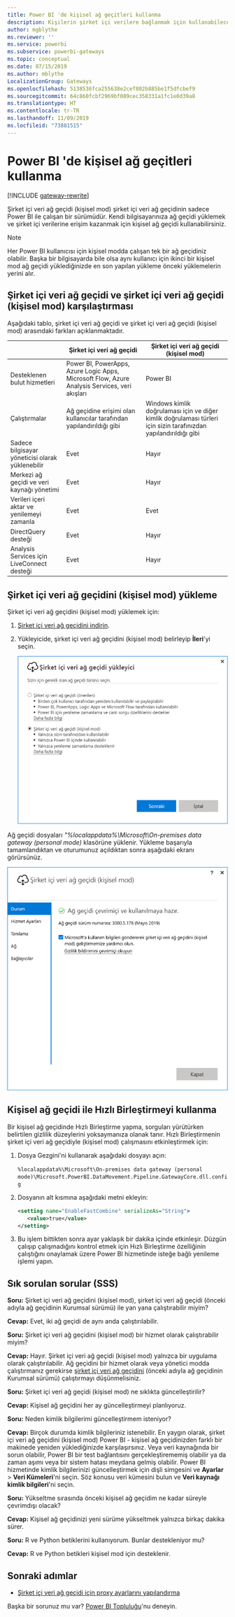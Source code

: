 ```yaml
---
title: Power BI 'de kişisel ağ geçitleri kullanma
description: Kişilerin şirket içi verilere bağlanmak için kullanabileceği Power BI şirket içi veri ağ geçidi (kişisel mod) hakkında bilgi sunar.
author: mgblythe
ms.reviewer: ''
ms.service: powerbi
ms.subservice: powerbi-gateways
ms.topic: conceptual
ms.date: 07/15/2019
ms.author: mblythe
LocalizationGroup: Gateways
ms.openlocfilehash: 5138536fca255638e2cef802b885be1f5dfcbef9
ms.sourcegitcommit: 64c860fcbf2969bf089cec358331a1fc1e0d39a8
ms.translationtype: HT
ms.contentlocale: tr-TR
ms.lasthandoff: 11/09/2019
ms.locfileid: "73881515"
---
```

# <a name="use-personal-gateways-in-power-bi"></a>Power BI 'de kişisel ağ geçitleri kullanma

[!INCLUDE [gateway-rewrite](includes/gateway-rewrite.md)]

Şirket içi veri ağ geçidi (kişisel mod) şirket içi veri ağ geçidinin sadece Power BI ile çalışan bir sürümüdür. Kendi bilgisayarınıza ağ geçidi yüklemek ve şirket içi verilerine erişim kazanmak için kişisel ağ geçidi kullanabilirsiniz.

> [!NOTE]
> Her Power BI kullanıcısı için kişisel modda çalışan tek bir ağ geçidiniz olabilir. Başka bir bilgisayarda bile olsa aynı kullanıcı için ikinci bir kişisel mod ağ geçidi yüklediğinizde en son yapılan yükleme önceki yüklemelerin yerini alır.

## <a name="on-premises-data-gateway-vs-on-premises-data-gateway-personal-mode"></a>Şirket içi veri ağ geçidi ve şirket içi veri ağ geçidi (kişisel mod) karşılaştırması

Aşağıdaki tablo, şirket içi veri ağ geçidi ve şirket içi veri ağ geçidi (kişisel mod) arasındaki farkları açıklanmaktadır.

|   |Şirket içi veri ağ geçidi | Şirket içi veri ağ geçidi (kişisel mod) |
| ---- | ---- | ---- |
|Desteklenen bulut hizmetleri |Power BI, PowerApps, Azure Logic Apps, Microsoft Flow, Azure Analysis Services, veri akışları |Power BI |
|Çalıştırmalar |Ağ geçidine erişimi olan kullanıcılar tarafından yapılandırıldığı gibi |Windows kimlik doğrulaması için ve diğer kimlik doğrulaması türleri için sizin tarafınızdan yapılandırıldığı gibi |
|Sadece bilgisayar yöneticisi olarak yüklenebilir |Evet |Hayır |
|Merkezi ağ geçidi ve veri kaynağı yönetimi |Evet |Hayır |
|Verileri içeri aktar ve yenilemeyi zamanla |Evet |Evet |
|DirectQuery desteği |Evet |Hayır |
|Analysis Services için LiveConnect desteği |Evet |Hayır |

## <a name="install-the-on-premises-data-gateway-personal-mode"></a>Şirket içi veri ağ geçidini (kişisel mod) yükleme

Şirket içi veri ağ geçidini (kişisel mod) yüklemek için:

1. [Şirket içi veri ağ geçidini indirin](https://go.microsoft.com/fwlink/?LinkId=820925&clcid=0x409).

2. Yükleyicide, şirket içi veri ağ geçidini (kişisel mod) belirleyip **İleri**'yi seçin.

   ![Şirket içi veri ağ geçidini (kişisel mod) seçme](media/service-gateway-personal-mode/personal-gateway-select.png)

Ağ geçidi dosyaları _"%localappdata%\Microsoft\On-premises data gateway (personal mode)_ klasörüne yüklenir. Yükleme başarıyla tamamlandıktan ve oturumunuz açıldıktan sonra aşağıdaki ekranı görürsünüz.

![Şirket içi veri ağ geçidi (kişisel mod) başarılı](media/service-gateway-personal-mode/personal-gateway-complete.png)

## <a name="use-fast-combine-with-the-personal-gateway"></a>Kişisel ağ geçidi ile Hızlı Birleştirmeyi kullanma

Bir kişisel ağ geçidinde Hızlı Birleştirme yapma, sorguları yürütürken belirtilen gizlilik düzeylerini yoksaymanıza olanak tanır. Hızlı Birleştirmenin şirket içi veri ağ geçidiyle (kişisel mod) çalışmasını etkinleştirmek için:

1. Dosya Gezgini'ni kullanarak aşağıdaki dosyayı açın:

   `%localappdata%\Microsoft\On-premises data gateway (personal mode)\Microsoft.PowerBI.DataMovement.Pipeline.GatewayCore.dll.config`

2. Dosyanın alt kısmına aşağıdaki metni ekleyin:

    ```xml
    <setting name="EnableFastCombine" serializeAs="String">
       <value>true</value>
    </setting>
    ```

3. Bu işlem bittikten sonra ayar yaklaşık bir dakika içinde etkinleşir. Düzgün çalışıp çalışmadığını kontrol etmek için Hızlı Birleştirme özelliğinin çalıştığını onaylamak üzere Power BI hizmetinde isteğe bağlı yenileme işlemi yapın.

## <a name="frequently-asked-questions-faq"></a>Sık sorulan sorular (SSS)

**Soru:** Şirket içi veri ağ geçidini (kişisel mod), şirket içi veri ağ geçidi (önceki adıyla ağ geçidinin Kurumsal sürümü) ile yan yana çalıştırabilir miyim?
  
**Cevap:** Evet, iki ağ geçidi de aynı anda çalıştırılabilir.

**Soru:** Şirket içi veri ağ geçidini (kişisel mod) bir hizmet olarak çalıştırabilir miyim?
  
**Cevap:** Hayır. Şirket içi veri ağ geçidi (kişisel mod) yalnızca bir uygulama olarak çalıştırılabilir. Ağ geçidini bir hizmet olarak veya yönetici modda çalıştırmanız gerekirse [şirket içi veri ağ geçidini](/data-integration/gateway/service-gateway-onprem) (önceki adıyla ağ geçidinin Kurumsal sürümü) çalıştırmayı düşünmelisiniz.

**Soru:** Şirket içi veri ağ geçidi (kişisel mod) ne sıklıkta güncelleştirilir?
  
**Cevap:** Kişisel ağ geçidini her ay güncelleştirmeyi planlıyoruz.

**Soru:** Neden kimlik bilgilerimi güncelleştirmem isteniyor?
  
**Cevap:** Birçok durumda kimlik bilgileriniz istenebilir. En yaygın olarak, şirket içi veri ağ geçidini (kişisel mod) Power BI - kişisel ağ geçidinizden farklı bir makinede yeniden yüklediğinizde karşılaşırsınız. Veya veri kaynağında bir sorun olabilir, Power BI bir test bağlantısını gerçekleştirememiş olabilir ya da zaman aşımı veya bir sistem hatası meydana gelmiş olabilir. Power BI hizmetinde kimlik bilgilerinizi güncelleştirmek için dişli simgesini ve **Ayarlar** > **Veri Kümeleri**'ni seçin. Söz konusu veri kümesini bulun ve **Veri kaynağı kimlik bilgileri**'ni seçin.

**Soru:** Yükseltme sırasında önceki kişisel ağ geçidim ne kadar süreyle çevrimdışı olacak?
  
**Cevap:** Kişisel ağ geçidinizi yeni sürüme yükseltmek yalnızca birkaç dakika sürer.

**Soru:** R ve Python betiklerini kullanıyorum. Bunlar destekleniyor mu?
  
**Cevap:** R ve Python betikleri kişisel mod için desteklenir.

## <a name="next-steps"></a>Sonraki adımlar

* [Şirket içi veri ağ geçidi için proxy ayarlarını yapılandırma](/data-integration/gateway/service-gateway-proxy)  

Başka bir sorunuz mu var? [Power BI Topluluğu](https://community.powerbi.com/)'nu deneyin.
